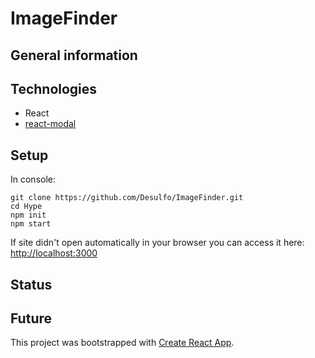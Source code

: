 # ImageFinder

<!-- Live version: [Hype](https://desulfo.github.io/Hype/) -->

## General information

## Technologies

- React
- [react-modal](https://github.com/reactjs/react-modal)

## Setup

In console:

```
git clone https://github.com/Desulfo/ImageFinder.git
cd Hype
npm init
npm start
```

If site didn't open automatically in your browser you can access it here: [http://localhost:3000](http://localhost:3000)

## Status

## Future

This project was bootstrapped with [Create React App](https://github.com/facebook/create-react-app).
